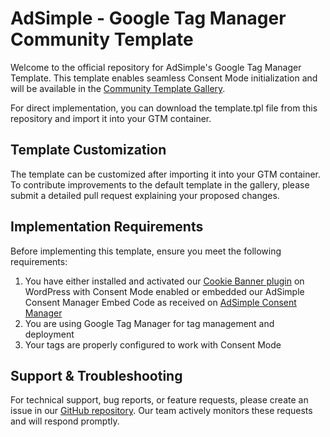 # AdSimple - Google Tag Manager Community Template

Welcome to the official repository for AdSimple's Google Tag Manager Template. This template enables seamless Consent Mode initialization and will be available in the [Community Template Gallery](https://tagmanager.google.com/gallery/#/?filter=AdSimple).

For direct implementation, you can download the template.tpl file from this repository and import it into your GTM container.

## Template Customization

The template can be customized after importing it into your GTM container.
To contribute improvements to the default template in the gallery, please submit a detailed pull request explaining your proposed changes.

## Implementation Requirements

Before implementing this template, ensure you meet the following requirements:

1. You have either installed and activated our [Cookie Banner plugin](https://wordpress.org/plugins/adsimple-cookie-manager-for-wp/) on WordPress with Consent Mode enabled or embedded our AdSimple Consent Manager Embed Code as received on [AdSimple Consent Manager](https://www.adsimple.at/dashboard/mein-consent-manager/)
2. You are using Google Tag Manager for tag management and deployment
3. Your tags are properly configured to work with Consent Mode

## Support & Troubleshooting

For technical support, bug reports, or feature requests, please create an issue in our [GitHub repository](https://github.com/AdSimple-GmbH/adsimple-gtm-community-template/issues). Our team actively monitors these requests and will respond promptly.
